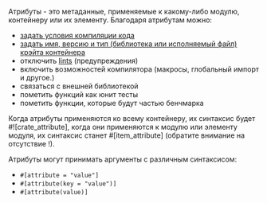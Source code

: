 Атрибуты - это метаданные, применяемые к какому-либо модулю, контейнеру или их элементу. Благодаря атрибутам можно:

<!-- TODO: Link these to their respective examples -->
* [задать условия компиляции кода][cfg]
* [задать имя, версию и тип (библиотека или исполняемый файл) крэйта контейнера][crate]
* отключить [lints][lint] (предупреждения)
* включить возможностей компилятора (макросы, глобальный импорт и другое.)
* связаться с внешней библиотекой
* пометить функций как юнит тесты
* пометить функции, которые будут частью бенчмарка

Когда атрибуты применяются ко всему контейнеру, их синтаксис будет #![crate_attribute], когда они применяются к модулю или элементу модуля, их синтаксис станет #[item_attribute] (обратите внимание на отсутствие !).

Атрибуты могут принимать аргументы с различным синтаксисом:

* `#[attribute = "value"]`
* `#[attribute(key = "value")]`
* `#[attribute(value)]`

[cfg]: /attribute/cfg.html
[crate]: /attribute/crate.html
[lint]: https://en.wikipedia.org/wiki/Lint_%28software%29
